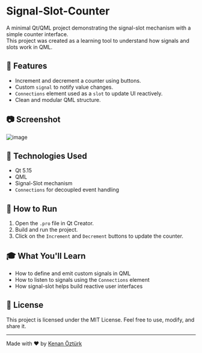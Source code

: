# Signal-Slot-Counter

A minimal Qt/QML project demonstrating the signal-slot mechanism with a simple counter interface.  
This project was created as a learning tool to understand how signals and slots work in QML.

## 🚀 Features

- Increment and decrement a counter using buttons.
- Custom `signal` to notify value changes.
- `Connections` element used as a `slot` to update UI reactively.
- Clean and modular QML structure.

## 📷 Screenshot

![image](https://github.com/user-attachments/assets/e5b3fe1f-7fc1-4c09-9d30-fd63bcecf567)


## 🧠 Technologies Used

- Qt 5.15
- QML
- Signal-Slot mechanism
- `Connections` for decoupled event handling

## 🔧 How to Run

1. Open the `.pro` file in Qt Creator.
2. Build and run the project.
3. Click on the `Increment` and `Decrement` buttons to update the counter.

## 🎓 What You'll Learn

- How to define and emit custom signals in QML
- How to listen to signals using the `Connections` element
- How signal-slot helps build reactive user interfaces

## 📝 License

This project is licensed under the MIT License. Feel free to use, modify, and share it.

---

Made with ❤️ by [Kenan Öztürk](https://github.com/YourGitHubUsername)
